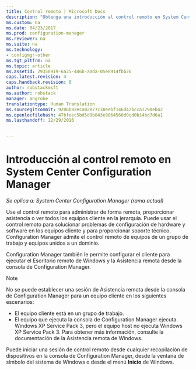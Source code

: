 ```yaml
---
title: Control remoto | Microsoft Docs
description: "Obtenga una introducción al control remoto en System Center Configuration Manager."
ms.custom: na
ms.date: 04/23/2017
ms.prod: configuration-manager
ms.reviewer: na
ms.suite: na
ms.technology:
- configmgr-other
ms.tgt_pltfrm: na
ms.topic: article
ms.assetid: 29350919-6a25-446b-a0da-05e8914fbb26
caps.latest.revision: 4
caps.handback.revision: 0
author: robstackmsft
ms.author: robstack
manager: angrobe
translationtype: Human Translation
ms.sourcegitcommit: 9206b82eca02877c30eebf146d42bcca7290eb42
ms.openlocfilehash: 47bfeec5bd5d9b843e9064560d0cd0b14bd7d6a1
ms.lasthandoff: 12/29/2016


---
```

# <a name="introduction-to-remote-control-in-system-center-configuration-manager"></a>Introducción al control remoto en System Center Configuration Manager

*Se aplica a: System Center Configuration Manager (rama actual)*

Use el control remoto para administrar de forma remota, proporcionar asistencia o ver todos los equipos cliente en la jerarquía. Puede usar el control remoto para solucionar problemas de configuración de hardware y software en los equipos cliente y para proporcionar soporte técnico. Configuration Manager admite el control remoto de equipos de un grupo de trabajo y equipos unidos a un dominio.  

Configuration Manager también le permite configurar el cliente para ejecutar el Escritorio remoto de Windows y la Asistencia remota desde la consola de Configuration Manager.  

> [!NOTE]  
>  No se puede establecer una sesión de Asistencia remota desde la consola de Configuration Manager para un equipo cliente en los siguientes escenarios:  
>   
>  -   El equipo cliente está en un grupo de trabajo.  
> -   El equipo que ejecuta la consola de Configuration Manager ejecuta Windows XP Service Pack 3, pero el equipo host no ejecuta Windows XP Service Pack 3. Para obtener más información, consulte la documentación de la Asistencia remota de Windows.  

 Puede iniciar una sesión de control remoto desde cualquier recopilación de dispositivos en la consola de Configuration Manager, desde la ventana de símbolo del sistema de Windows o desde el menú **Inicio** de Windows.  

